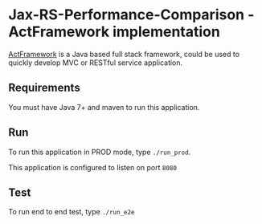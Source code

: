 # Jax-RS-Performance-Comparison - ActFramework implementation

[ActFramework](https://github.com/actframework/actframework) is a Java based full stack framework, could be used to quickly develop MVC or RESTful service application.

## Requirements

You must have Java 7+ and maven to run this application.

## Run

To run this application in PROD mode, type `./run_prod`.

This application is configured to listen on port `8080`

## Test

To run end to end test, type `./run_e2e`
